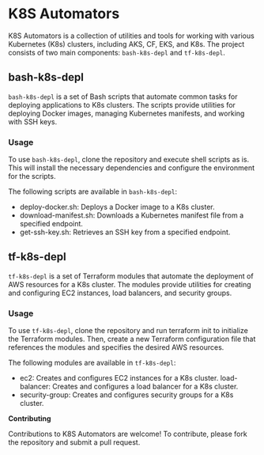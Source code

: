 # K8S Automators
K8S Automators is a collection of utilities and tools for working with various Kubernetes (K8s) clusters, including AKS, CF, EKS, and K8s. The project consists of two main components: `bash-k8s-depl` and `tf-k8s-depl`.

## bash-k8s-depl
`bash-k8s-depl` is a set of Bash scripts that automate common tasks for deploying applications to K8s clusters. The scripts provide utilities for deploying Docker images, managing Kubernetes manifests, and working with SSH keys.
### Usage
To use `bash-k8s-depl`, clone the repository and execute shell scripts as is. This will install the necessary dependencies and configure the environment for the scripts.

The following scripts are available in `bash-k8s-depl`:
-  deploy-docker.sh: Deploys a Docker image to a K8s cluster.
- download-manifest.sh: Downloads a Kubernetes manifest file from a specified endpoint.
- get-ssh-key.sh: Retrieves an SSH key from a specified endpoint.

## tf-k8s-depl
`tf-k8s-depl` is a set of Terraform modules that automate the deployment of AWS resources for a K8s cluster. The modules provide utilities for creating and configuring EC2 instances, load balancers, and security groups.

### Usage
To use `tf-k8s-depl`, clone the repository and run terraform init to initialize the Terraform modules. Then, create a new Terraform configuration file that references the modules and specifies the desired AWS resources.

The following modules are available in `tf-k8s-depl`:
-  ec2: Creates and configures EC2 instances for a K8s cluster.
load-balancer: Creates and configures a load balancer for a K8s cluster.
- security-group: Creates and configures security groups for a K8s cluster.

**Contributing**

Contributions to K8S Automators are welcome! To contribute, please fork the repository and submit a pull request.